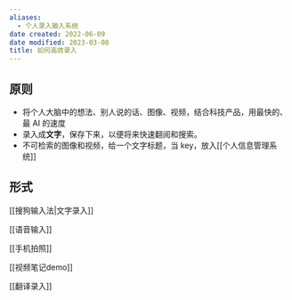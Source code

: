 ```yaml
---
aliases:
  - 个人录入输入系统
date created: 2022-06-09
date modified: 2023-03-08
title: 如何高效录入
---
```


## 原则

- 将个人大脑中的想法、别人说的话、图像、视频，结合科技产品，用最快的、最 AI 的速度
- 录入成**文字**，保存下来，以便将来快速翻阅和搜索。
- 不可检索的图像和视频，给一个文字标题，当 key，放入[[个人信息管理系统]]

## 形式

[[搜狗输入法|文字录入]]

[[语音输入]]

[[手机拍照]]

[[视频笔记demo]]

[[翻译录入]]
